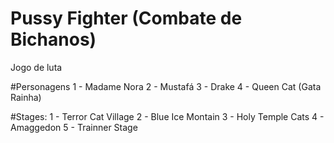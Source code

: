 # Pussy Fighter (Combate de Bichanos)
Jogo de luta

#Personagens
1 - Madame Nora
2 - Mustafá
3 - Drake
4 - Queen Cat (Gata Rainha)


#Stages:
1 - Terror Cat Village
2 - Blue Ice Montain
3  - Holy Temple Cats
4 - Amaggedon
5 - Trainner Stage
